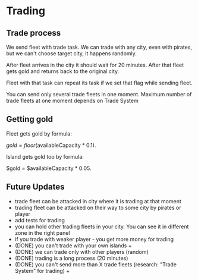 # Trading

## Trade process

We send fleet with trade task. We can trade with any city, even with pirates, but we can't choose target city, it happens randomly.

After fleet arrives in the city it should wait for 20 minutes. After that fleet gets gold and returns back to the original city.

Fleet with that task can repeat its task if we set that flag while sending fleet.

You can send only several trade fleets in one moment. 
Maximum number of trade fleets at one moment depends on Trade System 

## Getting gold

Fleet gets gold by formula:

$gold = floor($availableCapacity * 0.1).

Island gets gold too by formula:

$gold = $availableCapacity * 0.05.


## Future Updates

- trade fleet can be attacked in city where it is trading at that moment
- trading fleet can be attacked on their way to some city by pirates or player
- add tests for trading
- you can hold other trading fleets in your city. You can see it in different zone in the right panel
- if you trade with weaker player - you get more money for trading
- (DONE) you can't trade with your own islands +
- (DONE) we can trade only with other players (random)
- (DONE) trading is a long process (20 minutes)
- (DONE) you can't send more than X trade fleets (research: "Trade System" for trading) +
